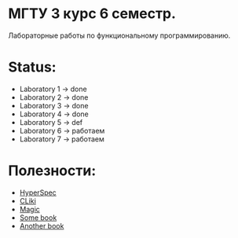 # МГТУ 3 курс 6 семестр.
Лабораторные работы по функциональному программированию.


# Status:
* Laboratory 1 -> done
* Laboratory 2 -> done
* Laboratory 3 -> done
* Laboratory 4 -> done
* Laboratory 5 -> def
* Laboratory 6 -> работаем
* Laboratory 7 -> работаем


# Полезности:
* [HyperSpec](http://www.lispworks.com/documentation/HyperSpec/Front)
* [CLiki](cliki.net)
* [Magic](lisperati.com)
* [Some book](http://www.cs.cmu.edu/~dst/LispBook/book.pdf)
* [Another book](http://psg.com/~dlamkins/sl/contents.html)
